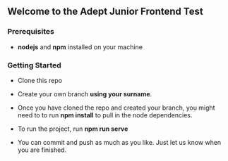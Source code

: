 ## Welcome to the Adept Junior Frontend Test

### Prerequisites
* **nodejs** and **npm** installed on your machine

### Getting Started
* Clone this repo
* Create your own branch **using your surname**.
* Once you have cloned the repo and created your branch, you might need to to run **npm install** to pull in the node dependencies.
* To run the project, run **npm run serve**

* You can commit and push as much as you like. Just let us know when you are finished.
